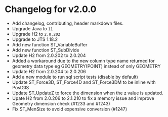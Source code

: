 # Changelog for v2.0.0

+ Add changelog, contributing, header markdown files.
+ Upgrade Java to `11`
+ Upgrade H2 to `2.0.202`
+ Upgrade to JTS 1.18.2
+ Add new function ST_VariableBuffer
+ Add new function ST_SubDivide
+ Update H2 from 2.0.202 to 2.0.204
+ Added a workaround due to the new column type name returned for geometry data type
eg GEOMETRY(POINT) instead of only GEOMETRY
+ Update H2 from 2.0.204 to 2.0.206
+ Add a new module to run sql script tests (disable by default)
+ Update ST_Force3D, ST_Force4D and ST_Force3DM to be inline with PostGIS
+ Update ST_UpdateZ to force the dimension when the z value is updated.
+ Upate H2 from 2.0.206 to 2.1.210 to fix a memory issue and improve Geometry dimension check
  (#1233 and #1243)
+ Fix ST_MenSize to avoid expensive conversion (#1247)
